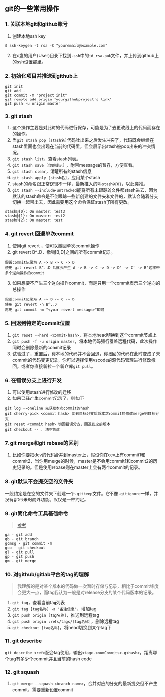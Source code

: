 ## git的一些常用操作

### 1. 关联本地git和github账号
1. 创建本地ssh key
```
$ ssh-keygen -t rsa -C "youremail@example.com"
```
2. 在c盘的用户(User)目录下找到```.ssh```中的```id_rsa.pub```文件，并上传到github上的ssh设置那里。

### 2. 初始化项目并推送到github上
```
git init
git add .
git commit -m "project init"
git remote add origin "yourgithubproject's link"
git push -u origin master
``` 

### 3. git stash
1. 这个操作主要是对此时的代码进行保存，可能是为了去更改线上的代码而存在的操作。
2. 当```git stash pop [stash名]```代码吐出来之后发生冲突了，代码既会继续在stash里面也会出现在当前的代码里，但会展示出stash被pop出来的冲突情况。
3. ```git stash list```，查看stash列表。
4. ```git stash save [你的提示]``` ，附带message的暂存，方便查看。
5. ```git stash clear```，清楚所有的stash信息
6. ```git stash apply [stash名]```，应用某个stash
7. stash的命名跟正常逻辑不一样，最新推入的叫```stash@{0}```，以此类推。
8. ```git stash --include-untracked```能将所有未跟踪的文件都stash进去，因为默认的stash命令是不会跟踪一些新创建的文件夹和文件的，默认会随着分支切换一起带出去，因此需要用这个命令保证stash了所有更改。
```
stash@{0}: On master: test3
stash@{1}: On master: test2
stash@{2}: On master: test
```

### 4. git revert 回退单次commit
1. 使用git revert <commit-hash>，便可以撤回单次commit操作
2. git revert B^..D，撤销[B,D]之间的所有commit记录。
```
假设commit记录为 A -> B -> C -> D
使用 git revert B^..D 后就会产生 A -> B -> C -> D -> D' -> C' -> B'这样带多个逆向操作的commit
```
3. 如果想要不产生三个逆向操作commit，而是只用一个commit表示三个逆向的总操作
```
假设commit记录为 A -> B -> C -> D
使用 git revert -n B^..D
再用 git commit -m "<your revert message>"即可
```

### 5. 回退到特定的commit位置
1. ```git reset --hard <commit-hash>```，将本地head切换到这个commit节点上
2. ```git push -f -u origin master```，将本地代码强行覆盖远程代码，此次操作同时会删除最新的commit记录
3. 试验过了，重置后，你本地的代码并不会回退，你撤回的代码在此时变成了未commit的代码变更记录，你可以选择使用vscode的源代码管理进行修改撤回。或者你直接新拉一个新仓库```git pull```。

### 6. 在错误分支上进行开发
1. 可以使用stash进行修改的迁移
2. 如果已经产生commit记录了，则如下
```
git log --oneline 先获取本次commit的hash
git cherry-pick <commit hash> 切到目标分支后将本次commit的修改merge到目标分支
git reset <commit hash> 切回错误分支，回退到之前版本
git checkout -- . 清空修改
```

### 7. git merge和git rebase的区别
1. 比如你要把dev的代码合并到master上，假设你在dev上有commit1和commit2，当你用merge的时候，master是不会用commit1和commit2的历史记录的。但是使用rebase则在master上会有两个commit的记录。

### 8. git默认不会提交空的文件夹
一般约定是在空的文件夹下创建一个```.gitkeep```文件。它不像```.gitignore```一样，并没有git带来的而外功能。仅仅是一种约定。

### 9. git简化命令工具基础命令
> [参考](https://github.com/ohmyzsh/ohmyzsh/blob/master/plugins/git/README.md)
```
ga - git add
gb - git branch
gcmsg - git commit -m
gco - git checkout
gl - git pull
gp - git push
gm - git merge
```

### 10. 对github/gitlab平台的tag的理解
> 我理解的是对某个版本的代码做一次暂时存储与记录，相比于commit纬度会更大一点，而tag我认为一般是对release分支的某个代码版本的记录。
1. ```git tag```，查看当前tag列表
2. ```git tag [tag名称] -m "备注信息"```，增加tag
3. ```git push origin [tag名称]```，推送到远程tag
4. ```git push origin :refs/tags/[tag名称]```，删除远程tag
5. ```git checkout [tag名称]```，将head切换到某个tag下

### 11. git describe
```git describe <ref>```配合tag使用，输出```<tag>-<numCommits>-g<hash>```，距离哪个tag有多少个commit并且当前的hash code

### 12. git squash
1. ```git merge --squash <branch name>```，合并对应的分支的最新提交但不产生commit，需要重新设置commit